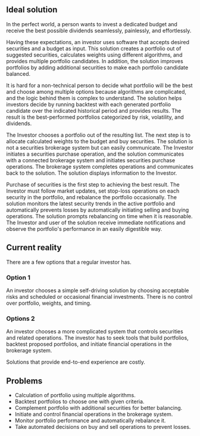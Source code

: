 ## Ideal solution
In the perfect world, a person wants to invest a dedicated budget and receive the best possible dividends seamlessly, painlessly, and effortlessly.

Having these expectations, an investor uses software that accepts desired securities and a budget as input. This solution creates a portfolio out of suggested securities, calculates weights using different algorithms, and provides multiple portfolio candidates. In addition, the solution improves portfolios by adding additional securities to make each portfolio candidate balanced. 

It is hard for a non-technical person to decide what portfolio will be the best and choose among multiple options because algorithms are complicated, and the logic behind them is complex to understand. The solution helps investors decide by running backtest with each generated portfolio candidate over the indicated historical period and provides results. The result is the best-performed portfolios categorized by risk, volatility, and dividends.

The Investor chooses a portfolio out of the resulting list. The next step is to allocate calculated weights to the budget and buy securities. The solution is not a securities brokerage system but can easily communicate. The Investor initiates a securities purchase operation, and the solution communicates with a connected brokerage system and initiates securities purchase operations. The brokerage system completes operations and communicates back to the solution. The solution displays information to the Investor.

Purchase of securities is the first step to achieving the best result. The Investor must follow market updates, set stop-loss operations on each security in the portfolio, and rebalance the portfolio occasionally. The solution monitors the latest security trends in the active portfolio and automatically prevents losses by automatically initiating selling and buying operations. The solution prompts rebalancing on time when it is reasonable. The Investor and user of the solution receive immediate notifications and observe the portfolio's performance in an easily digestible way.

## Current reality
There are a few options that a regular investor has. 

### Option 1
An investor chooses a simple self-driving solution by choosing acceptable risks and scheduled or occasional financial investments. 
There is no control over portfolio, weights, and timing. 

### Options 2
An investor chooses a more complicated system that controls securities and related operations.
The investor has to seek tools that build portfolios, backtest proposed portfolios, and initiate financial operations in the brokerage system.

Solutions that provide end-to-end experience are costly.

## Problems
* Calculation of portfolio using multiple algorithms.
* Backtest portfolios to choose one with given criteria.
* Complement portfolio with additional securities for better balancing.
* Initiate and control financial operations in the brokerage system.
* Monitor portfolio performance and automatically rebalance it.
* Take automated decisions on buy and sell operations to prevent losses.